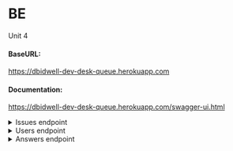 # BE
Unit 4


#### BaseURL:
https://dbidwell-dev-desk-queue.herokuapp.com

#### Documentation:
https://dbidwell-dev-desk-queue.herokuapp.com/swagger-ui.html

<details>

<summary>Issues endpoint</summary>

GET /issues/issues - get all issues

GET /issues/issue/{id} - get issue by issue ID

GET /issues/username/{somePartialNameHere} - Get issues by username related to the one provided

GET /issues/userid/{id} - get issues by a specific user ID

POST /issues/userid/{id} - create a new issue under a specific user ID

</details>

<details>

<summary>Users endpoint</summary>

GET /users/users - get all users

GET /users/user/{id} - get user by ID

</details>

<details>

<summary>Answers endpoint</summary>

GET /answers/answers - get all answers

GET /answers/issueid/{id} - get all answers for a specific issue ID

GET /answers/answer/{id} - get answer by ID

</details>
